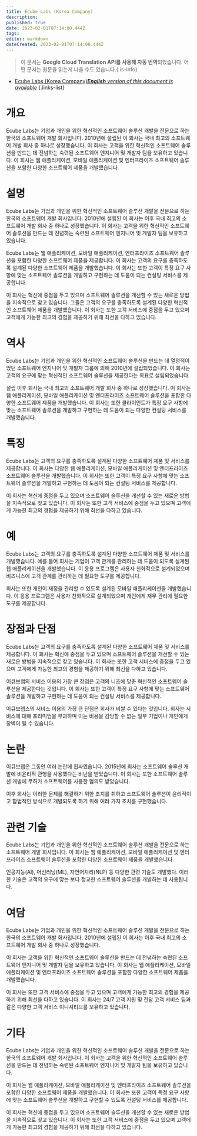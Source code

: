 ```yaml
---
title: Ecube Labs (Korea Company)
description: 
published: true
date: 2023-02-01T07:14:00.444Z
tags: 
editor: markdown
dateCreated: 2023-02-01T07:14:00.444Z
---
```


> 이 문서는 **Google Cloud Translation API를 사용해 자동 번역**되었습니다.
어떤 문서는 원문을 읽는게 나을 수도 있습니다.{.is-info}

- [Ecube Labs (Korea Company)***English** version of this document is available*](/en/Knowledge-base/Dictionary/ecube-labs-korea-company)
{.links-list}

# 개요
Ecube Labs는 기업과 개인을 위한 혁신적인 소프트웨어 솔루션 개발을 전문으로 하는 한국의 소프트웨어 개발 회사입니다. 2010년에 설립된 이 회사는 국내 최고의 소프트웨어 개발 회사 중 하나로 성장했습니다. 이 회사는 고객을 위한 혁신적인 소프트웨어 솔루션을 만드는 데 전념하는 숙련된 소프트웨어 엔지니어 및 개발자 팀을 보유하고 있습니다. 이 회사는 웹 애플리케이션, 모바일 애플리케이션 및 엔터프라이즈 소프트웨어 솔루션을 포함한 다양한 소프트웨어 제품을 개발했습니다.

# 설명
Ecube Labs는 기업과 개인을 위한 혁신적인 소프트웨어 솔루션 개발을 전문으로 하는 한국의 소프트웨어 개발 회사입니다. 2010년에 설립된 이 회사는 이후 국내 최고의 소프트웨어 개발 회사 중 하나로 성장했습니다. 이 회사는 고객을 위한 혁신적인 소프트웨어 솔루션을 만드는 데 전념하는 숙련된 소프트웨어 엔지니어 및 개발자 팀을 보유하고 있습니다.

Ecube Labs는 웹 애플리케이션, 모바일 애플리케이션, 엔터프라이즈 소프트웨어 솔루션을 포함한 다양한 소프트웨어 제품을 제공합니다. 이 회사는 고객의 요구를 충족하도록 설계된 다양한 소프트웨어 제품을 개발했습니다. 이 회사는 또한 고객이 특정 요구 사항에 맞는 소프트웨어 솔루션을 개발하고 구현하는 데 도움이 되는 컨설팅 서비스를 제공합니다.

이 회사는 혁신에 중점을 두고 있으며 소프트웨어 솔루션을 개선할 수 있는 새로운 방법을 지속적으로 찾고 있습니다. 그들은 고객의 요구를 충족하도록 설계된 다양한 혁신적인 소프트웨어 제품을 개발했습니다. 이 회사는 또한 고객 서비스에 중점을 두고 있으며 고객에게 가능한 최고의 경험을 제공하기 위해 최선을 다하고 있습니다.

# 역사
Ecube Labs는 기업과 개인을 위한 혁신적인 소프트웨어 솔루션을 만드는 데 열정적이었던 소프트웨어 엔지니어 및 개발자 그룹에 의해 2010년에 설립되었습니다. 이 회사는 고객의 요구에 맞는 혁신적인 소프트웨어 솔루션을 제공한다는 목표로 설립되었습니다.

설립 이후 회사는 국내 최고의 소프트웨어 개발 회사 중 하나로 성장했습니다. 이 회사는 웹 애플리케이션, 모바일 애플리케이션 및 엔터프라이즈 소프트웨어 솔루션을 포함한 다양한 소프트웨어 제품을 개발했습니다. 이 회사는 또한 클라이언트가 특정 요구 사항에 맞는 소프트웨어 솔루션을 개발하고 구현하는 데 도움이 되는 다양한 컨설팅 서비스를 개발했습니다.

# 특징
Ecube Labs는 고객의 요구를 충족하도록 설계된 다양한 소프트웨어 제품 및 서비스를 제공합니다. 이 회사는 다양한 웹 애플리케이션, 모바일 애플리케이션 및 엔터프라이즈 소프트웨어 솔루션을 개발했습니다. 이 회사는 또한 고객이 특정 요구 사항에 맞는 소프트웨어 솔루션을 개발하고 구현하는 데 도움이 되는 컨설팅 서비스를 제공합니다.

이 회사는 혁신에 중점을 두고 있으며 소프트웨어 솔루션을 개선할 수 있는 새로운 방법을 지속적으로 찾고 있습니다. 이 회사는 또한 고객 서비스에 중점을 두고 있으며 고객에게 가능한 최고의 경험을 제공하기 위해 최선을 다하고 있습니다.

# 예
Ecube Labs는 고객의 요구를 충족하도록 설계된 다양한 소프트웨어 제품 및 서비스를 개발했습니다. 예를 들어 회사는 기업이 고객 관계를 관리하는 데 도움이 되도록 설계된 웹 애플리케이션을 개발했습니다. 이 응용 프로그램은 사용자 친화적으로 설계되었으며 비즈니스에 고객 관계를 관리하는 데 필요한 도구를 제공합니다.

회사는 또한 개인이 재정을 관리할 수 있도록 설계된 모바일 애플리케이션을 개발했습니다. 이 응용 프로그램은 사용자 친화적으로 설계되었으며 개인에게 재무 관리에 필요한 도구를 제공합니다.

# 장점과 단점
Ecube Labs는 고객의 요구를 충족하도록 설계된 다양한 소프트웨어 제품 및 서비스를 제공합니다. 이 회사는 혁신에 중점을 두고 있으며 소프트웨어 솔루션을 개선할 수 있는 새로운 방법을 지속적으로 찾고 있습니다. 이 회사는 또한 고객 서비스에 중점을 두고 있으며 고객에게 가능한 최고의 경험을 제공하기 위해 최선을 다하고 있습니다.

이큐브랩의 서비스 이용의 가장 큰 장점은 고객의 니즈에 맞춘 혁신적인 소프트웨어 솔루션을 제공한다는 것입니다. 이 회사는 또한 고객이 특정 요구 사항에 맞는 소프트웨어 솔루션을 개발하고 구현하는 데 도움이 되는 컨설팅 서비스를 제공합니다.

이큐브랩스의 서비스 이용의 가장 큰 단점은 회사가 비쌀 수 있다는 것입니다. 회사는 서비스에 대해 프리미엄을 부과하며 이는 비용을 감당할 수 없는 일부 기업이나 개인에게 장벽이 될 수 있습니다.

# 논란
이큐브랩은 그동안 여러 논란에 휩싸였습니다. 2015년에 회사는 소프트웨어 솔루션 개발에 비윤리적 관행을 사용했다는 비난을 받았습니다. 이 회사는 또한 소프트웨어 솔루션 개발에 무허가 소프트웨어를 사용한 혐의도 받았습니다.

이후 회사는 이러한 문제를 해결하기 위한 조치를 취하고 소프트웨어 솔루션이 윤리적이고 합법적인 방식으로 개발되도록 하기 위해 여러 가지 조치를 구현했습니다.

# 관련 기술
Ecube Labs는 기업과 개인을 위한 혁신적인 소프트웨어 솔루션 개발을 전문으로 하는 소프트웨어 개발 회사입니다. 이 회사는 웹 애플리케이션, 모바일 애플리케이션 및 엔터프라이즈 소프트웨어 솔루션을 포함한 다양한 소프트웨어 제품을 개발했습니다.

인공지능(AI), 머신러닝(ML), 자연어처리(NLP) 등 다양한 관련 기술도 개발했다. 이러한 기술은 고객의 요구에 맞는 보다 정교한 소프트웨어 솔루션을 개발하는 데 사용됩니다.

# 여담
Ecube Labs는 기업과 개인을 위한 혁신적인 소프트웨어 솔루션 개발을 전문으로 하는 한국의 소프트웨어 개발 회사입니다. 2010년에 설립된 이 회사는 이후 국내 최고의 소프트웨어 개발 회사 중 하나로 성장했습니다.

이 회사는 고객을 위한 혁신적인 소프트웨어 솔루션을 만드는 데 전념하는 숙련된 소프트웨어 엔지니어 및 개발자 팀을 보유하고 있습니다. 이 회사는 웹 애플리케이션, 모바일 애플리케이션 및 엔터프라이즈 소프트웨어 솔루션을 포함한 다양한 소프트웨어 제품을 개발했습니다.

이 회사는 또한 고객 서비스에 중점을 두고 있으며 고객에게 가능한 최고의 경험을 제공하기 위해 최선을 다하고 있습니다. 이 회사는 24/7 고객 지원 및 전담 고객 서비스 팀과 같은 다양한 고객 서비스 이니셔티브를 보유하고 있습니다.

# 기타
Ecube Labs는 기업과 개인을 위한 혁신적인 소프트웨어 솔루션 개발을 전문으로 하는 한국의 소프트웨어 개발 회사입니다. 이 회사는 고객을 위한 혁신적인 소프트웨어 솔루션을 만드는 데 전념하는 숙련된 소프트웨어 엔지니어 및 개발자 팀을 보유하고 있습니다.

이 회사는 웹 애플리케이션, 모바일 애플리케이션 및 엔터프라이즈 소프트웨어 솔루션을 포함한 다양한 소프트웨어 제품을 개발했습니다. 이 회사는 또한 고객이 특정 요구 사항에 맞는 소프트웨어 솔루션을 개발하고 구현할 수 있도록 컨설팅 서비스를 제공합니다.

이 회사는 혁신에 중점을 두고 있으며 소프트웨어 솔루션을 개선할 수 있는 새로운 방법을 지속적으로 찾고 있습니다. 이 회사는 또한 고객 서비스에 중점을 두고 있으며 고객에게 가능한 최고의 경험을 제공하기 위해 최선을 다하고 있습니다.
